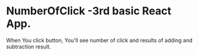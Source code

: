 # NumberOfClick -3rd basic React App.

When You click button, You'll see number of click and results of adding and subtraction result.
